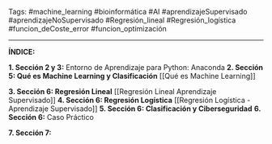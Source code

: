 Tags: #machine_learning #bioinformática #AI #aprendizajeSupervisado #aprendizajeNoSupervisado  #Regresión_lineal #Regresión_logística #funcion_deCoste_error #funcion_optimización 

--------
**ÍNDICE:**

**1. Sección 2 y 3:** Entorno de Aprendizaje para Python: Anaconda
**2. Sección 5: Qué es Machine Learning y Clasificación** [[Qué es Machine Learning]]

**3. Sección 6: Regresión Lineal** [[Regresión Lineal Aprendizaje Supervisado]]
**4. Sección 6: Regresión Logística** [[Regresión Logística - Aprendizaje Supervisado]]
**5. Sección 6: Clasificación y Ciberseguridad**
**6. Sección 6:** Caso Práctico

**7. Sección 7:**
